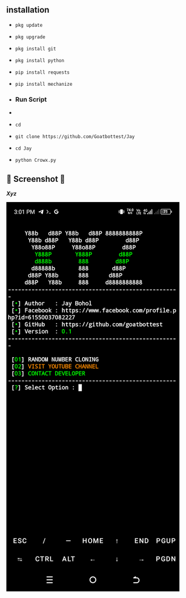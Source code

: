 ## <b>installation</b>

- `pkg update`
- `pkg upgrade`
- `pkg install git`
- `pkg install python`
- `pip install requests`
- `pip install mechanize`

- ### Run Script
- 
- `cd`
- `git clone https://github.com/Goatbottest/Jay `
- `cd Jay`
- `python Crowx.py`

## 📸 Screenshot 📸

 ___Xyz___</br>

![Screenshot_20240128-150122.png](https://github.com/Goatbottest/Jay/blob/main/Screenshot_20240128-150122.png)
